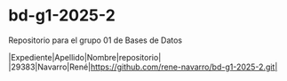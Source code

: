 # bd-g1-2025-2
Repositorio para el grupo 01 de Bases de Datos

|Expediente|Apellido|Nombre|repositorio|
|29383|Navarro|René|https://github.com/rene-navarro/bd-g1-2025-2.git|
